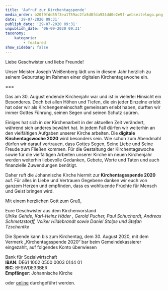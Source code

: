 ```yaml
---
title: 'Aufruf zur Kirchentagspende'
media_order: b20f9fdd55f3ea1759ac2fa5d8fda934dd0e2e9f-webseitelogo.png
date: '29-07-2020 09:31'
publish_date: '29-07-2020 09:31'
unpublish_date: '06-09-2020 09:31'
taxonomy:
    kategorie:
        - featured
show_sidebar: false
---
```


Liebe Geschwister und liebe Freunde!

Unser Meister Joseph Weißenberg lädt uns in diesem Jahr herzlich zu seinem Geburtstag im Rahmen einer digitalen Kirchentagswoche ein.

===

Das am 30. August endende Kirchenjahr war und ist in vielerlei Hinsicht ein Besonderes. Doch bei allen Höhen und Tiefen, die ein jeder Einzelne erlebt hat oder wir als Kirchengemeinschaft gemeinsam erlebt haben, durften wir immer Gottes Führung, seinen Segen und seinen Schutz spüren.

Einiges hat sich in der Kirchenarbeit in der aktuellen Zeit verändert, während sich anderes bewährt hat. In jedem Fall dürfen wir weiterhin an den vielfältigen Aufgaben unserer Kirche arbeiten. Die **digitale Kirchentagswoche 2020** wird besonders sein. Wie schon zum Abendmahl dürfen wir darauf vertrauen, dass Gottes Segen, Seine Liebe und Seine Freude zum Fließen kommen.
Für die Gestaltung der Kirchentagswoche sowie für die vielfältigen Arbeiten unserer Kirche im neuen Kirchenjahr werden weiterhin liebevolle Gedanken, Gebete, Worte und Taten und auch finanzielle Zuwendungen benötigt.

Daher ruft die Johannische Kirche hiermit zur **Kirchentagsspende 2020** auf. Für alles in Liebe und Vertrauen Gegebene danken wir euch von ganzem Herzen und empfinden, dass es wohltuende Früchte für Mensch und Geist bringen wird.

Mit einem herzlichen Gott zum Gruß,   

Eure Geschwister aus dem Kirchenvorstand   
_Ulrike Gehde, Karl-Heinz Häder , Gerold Pucher,
Paul Schuchardt, Andreas Schmetzstorff, Volker Hildebrandt
sowie Daniel Stolpe und Stefan Tzschentke_

Die Spende kann bis zum Kirchentag, dem 30. August 2020, mit dem Vermerk „Kirchentagsspende 2020“ bar beim Gemeindekassierer eingezahlt, auf folgendes Konto überwiesen   

Bank für Sozialwirtschaft   
**IBAN**: DE61 1002 0500 0003 0144 01   
**BIC**: BFSWDE33BER   
**Empfänger**: Johannische Kirche   
   
oder [online](https://secure.spendenbank.de/form/3469) durchgeführt werden.

